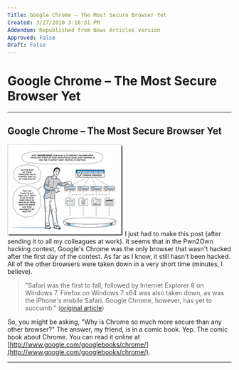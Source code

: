 ```yaml
---
Title: Google Chrome – The Most Secure Browser Yet
Created: 3/27/2010 3:16:31 PM
Addendum: Republished from News Articles version
Approved: False
Draft: False
---
```

# Google Chrome – The Most Secure Browser Yet

---

## Google Chrome – The Most Secure Browser Yet


[![Chrome Comic](images/2010/WLW-GoogleChromeTheMostSecureBrowserYet_E1B4-image_3.png "Chrome Comic")](http://www.google.com/googlebooks/chrome/big_00.html) I just had to make this post (after sending it to all my colleagues at work). It seems that in the Pwn2Own hacking contest, Google's Chrome was the only browser that wasn't hacked after the first day of the contest. As far as I know, it still hasn't been hacked. All of the other browsers were taken down in a very short time (minutes, I believe).



> "Safari was the first to fall, followed by Internet Explorer 8 on Windows 7. Firefox on Windows 7 x64 was also taken down, as was the iPhone's mobile Safari. Google Chrome, however, has yet to succumb." ([original article](http://www.downloadsquad.com/2010/03/25/pwn2own-2010-google-chrome-is-the-last-man-standing/))



So, you might be asking, "Why is Chrome so much more secure than any other browser?" The answer, my friend, is in a comic book. Yep. The comic book about Chrome. You can read it online at [http://www.google.com/googlebooks/chrome/](http://www.google.com/googlebooks/chrome/).


<script src="/DesktopModules/itcMetaPost/js/m.js" type="text/javascript"></script>


---

